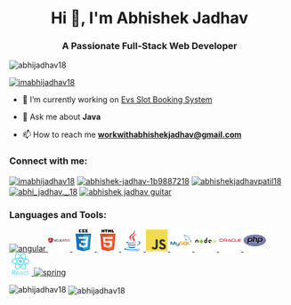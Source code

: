 <h1 align="center">Hi 👋, I'm Abhishek Jadhav</h1>
<h3 align="center">A Passionate Full-Stack Web Developer</h3>


<p align="left"> <img src="https://komarev.com/ghpvc/?username=abhijadhav18&label=Profile%20views&color=0e75b6&style=flat" alt="abhijadhav18" /> </p>

<p align="left"> <a href="https://twitter.com/imabhijadhav18" target="blank"><img src="https://img.shields.io/twitter/follow/imabhijadhav18?logo=twitter&style=for-the-badge" alt="imabhijadhav18" /></a> </p>

- 🔭 I’m currently working on [Evs Slot Booking System](https://github.com/abhijadhav18/EV-s-Slot-Booking)

- 💬 Ask me about **Java**

- 📫 How to reach me **workwithabhishekjadhav@gmail.com**

<h3 align="left">Connect with me:</h3>
<p align="left">
<a href="https://twitter.com/imabhijadhav18" target="blank"><img align="center" src="https://raw.githubusercontent.com/rahuldkjain/github-profile-readme-generator/master/src/images/icons/Social/twitter.svg" alt="imabhijadhav18" height="30" width="40" /></a>
<a href="https://linkedin.com/in/abhishek-jadhav-1b9887218" target="blank"><img align="center" src="https://raw.githubusercontent.com/rahuldkjain/github-profile-readme-generator/master/src/images/icons/Social/linked-in-alt.svg" alt="abhishek-jadhav-1b9887218" height="30" width="40" /></a>
<a href="https://fb.com/abhishekjadhavpatil18" target="blank"><img align="center" src="https://raw.githubusercontent.com/rahuldkjain/github-profile-readme-generator/master/src/images/icons/Social/facebook.svg" alt="abhishekjadhavpatil18" height="30" width="40" /></a>
<a href="https://instagram.com/abhi_jadhav._.18" target="blank"><img align="center" src="https://raw.githubusercontent.com/rahuldkjain/github-profile-readme-generator/master/src/images/icons/Social/instagram.svg" alt="abhi_jadhav._.18" height="30" width="40" /></a>
<a href="https://www.youtube.com/c/abhishek jadhav guitar" target="blank"><img align="center" src="https://raw.githubusercontent.com/rahuldkjain/github-profile-readme-generator/master/src/images/icons/Social/youtube.svg" alt="abhishek jadhav guitar" height="30" width="40" /></a>
</p>

<h3 align="left">Languages and Tools:</h3>
<p align="left"> <a href="https://angular.io" target="_blank" rel="noreferrer"> <img src="https://angular.io/assets/images/logos/angular/angular.svg" alt="angular" width="40" height="40"/> </a> <a href="https://angular.io" target="_blank" rel="noreferrer"> <img src="https://raw.githubusercontent.com/devicons/devicon/master/icons/angularjs/angularjs-original-wordmark.svg" alt="angularjs" width="40" height="40"/> </a> <a href="https://www.w3schools.com/css/" target="_blank" rel="noreferrer"> <img src="https://raw.githubusercontent.com/devicons/devicon/master/icons/css3/css3-original-wordmark.svg" alt="css3" width="40" height="40"/> </a> <a href="https://www.w3.org/html/" target="_blank" rel="noreferrer"> <img src="https://raw.githubusercontent.com/devicons/devicon/master/icons/html5/html5-original-wordmark.svg" alt="html5" width="40" height="40"/> </a> <a href="https://www.java.com" target="_blank" rel="noreferrer"> <img src="https://raw.githubusercontent.com/devicons/devicon/master/icons/java/java-original.svg" alt="java" width="40" height="40"/> </a> <a href="https://developer.mozilla.org/en-US/docs/Web/JavaScript" target="_blank" rel="noreferrer"> <img src="https://raw.githubusercontent.com/devicons/devicon/master/icons/javascript/javascript-original.svg" alt="javascript" width="40" height="40"/> </a> <a href="https://www.mysql.com/" target="_blank" rel="noreferrer"> <img src="https://raw.githubusercontent.com/devicons/devicon/master/icons/mysql/mysql-original-wordmark.svg" alt="mysql" width="40" height="40"/> </a> <a href="https://nodejs.org" target="_blank" rel="noreferrer"> <img src="https://raw.githubusercontent.com/devicons/devicon/master/icons/nodejs/nodejs-original-wordmark.svg" alt="nodejs" width="40" height="40"/> </a> <a href="https://www.oracle.com/" target="_blank" rel="noreferrer"> <img src="https://raw.githubusercontent.com/devicons/devicon/master/icons/oracle/oracle-original.svg" alt="oracle" width="40" height="40"/> </a> <a href="https://www.php.net" target="_blank" rel="noreferrer"> <img src="https://raw.githubusercontent.com/devicons/devicon/master/icons/php/php-original.svg" alt="php" width="40" height="40"/> </a> <a href="https://reactjs.org/" target="_blank" rel="noreferrer"> <img src="https://raw.githubusercontent.com/devicons/devicon/master/icons/react/react-original-wordmark.svg" alt="react" width="40" height="40"/> </a> <a href="https://spring.io/" target="_blank" rel="noreferrer"> <img src="https://www.vectorlogo.zone/logos/springio/springio-icon.svg" alt="spring" width="40" height="40"/> </a> </p>

<p><img align="left" src="https://github-readme-stats.vercel.app/api/top-langs?username=abhijadhav18&show_icons=true&locale=en&layout=compact" alt="abhijadhav18" /></p>

<p>&nbsp;<img align="center" src="https://github-readme-stats.vercel.app/api?username=abhijadhav18&show_icons=true&locale=en" alt="abhijadhav18" /></p>
